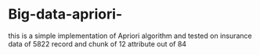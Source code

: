 # Big-data-apriori-
this is a simple implementation of Apriori algorithm and tested on insurance data of 5822 record and chunk of 12 attribute out of 84 
